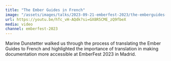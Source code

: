 ```yaml
---
title: "The Ember Guides in French"
image: "/assets/images/talks/2023-09-21-emberfest-2023/the-emberguides-in-french.jpg"
url: https://youtu.be/hTc_vH-AQdk?si=GX8R5CME_zQ9fbeX
media: video
channel: emberfest-2023
---
```


Marine Dunstetter walked us through the process of translating the Ember Guides to French and highlighted the importance of translation in making documentation more accessible at EmberFest 2023 in Madrid.
